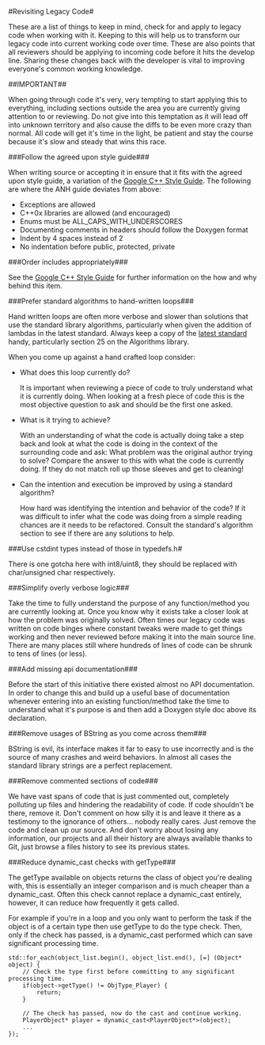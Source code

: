 #Revisiting Legacy Code#

These are a list of things to keep in mind, check for and apply to legacy code when working with it. Keeping to this will help us to transform our legacy code into current working code over time. These are also points that all reviewers should be applying to incoming code before it hits the develop line. Sharing these changes back with the developer is vital to improving everyone's common working knowledge.

##IMPORTANT##

When going through code it's very, very tempting to start applying this to everything, including sections outside the area you are currently giving attention to or reviewing. Do not give into this temptation as it will lead off into unknown territory and also cause the diffs to be even more crazy than normal. All code will get it's time in the light, be patient and stay the course because it's slow and steady that wins this race.

###Follow the agreed upon style guide###

When writing source or accepting it in ensure that it fits with the agreed upon style guide, a variation of the [Google C++ Style Guide](http://google-styleguide.googlecode.com/svn/trunk/cppguide.xml). The following are where the ANH guide deviates from above:

*   Exceptions are allowed
*   C++0x libraries are allowed (and encouraged)
*   Enums must be ALL_CAPS_WITH_UNDERSCORES
*   Documenting comments in headers should follow the Doxygen format
*   Indent by 4 spaces instead of 2
*   No indentation before public, protected, private

###Order includes appropriately###

See the [Google C++ Style Guide](http://google-styleguide.googlecode.com/svn/trunk/cppguide.xml?showone=Names_and_Order_of_Includes#Names_and_Order_of_Includes) for further information on the how and why behind this item.

###Prefer standard algorithms to hand-written loops###

Hand written loops are often more verbose and slower than solutions that use the standard library algorithms, particularly when given the addition of lambdas in the latest standard. Always keep a copy of the [latest standard](http://www.open-std.org/jtc1/sc22/wg21/docs/papers/2010/n3092.pdf) handy, particularly section 25 on the Algorithms library.

When you come up against a hand crafted loop consider: 

*   What does this loop currently do?

    It is important when reviewing a piece of code to truly understand what it is currently doing. When looking at a fresh piece of code this is the most objective question to ask and should be the first one asked.

*   What is it trying to achieve?

    With an understanding of what the code is actually doing take a step back and look at what the code is doing in the context of the surrounding code and ask: What problem was the original author trying to solve? Compare the answer to this with what the code is currently doing. If they do not match roll up those sleeves and get to cleaning!

*   Can the intention and execution be improved by using a standard algorithm?

    How hard was identifying the intention and behavior of the code? If it was difficult to infer what the code was doing from a simple reading chances are it needs to be refactored. Consult the standard's algorithm section to see if there are any solutions to help. 

###Use cstdint types instead of those in typedefs.h#

There is one gotcha here with int8/uint8, they should be replaced with char/unsigned char respectively.

###Simplify overly verbose logic###

Take the time to fully understand the purpose of any function/method you are currently looking at. Once you know why it exists take a closer look at how the problem was originally solved. Often times our legacy code was written on code binges where constant tweaks were made to get things working and then never reviewed before making it into the main source line. There are many places still where hundreds of lines of code can be shrunk to tens of lines (or less).

###Add missing api documentation###

Before the start of this initiative there existed almost no API documentation. In order to change this and build up a useful base of documentation whenever entering into an existing function/method take the time to understand what it's purpose is and then add a Doxygen style doc above its declaration.

###Remove usages of BString as you come across them###

BString is evil, its interface makes it far to easy to use incorrectly and is the source of many crashes and weird behaviors. In almost all cases the standard library strings are a perfect replacement.

###Remove commented sections of code###

We have vast spans of code that is just commented out, completely polluting up files and hindering the readability of code. If code shouldn't be there, remove it. Don't comment on how silly it is and leave it there as a testimony to the ignorance of others... nobody really cares. Just remove the code and clean up our source. And don't worry about losing any information, our projects and all their history are always available thanks to Git, just browse a files history to see its previous states.

###Reduce dynamic_cast checks with getType###

The getType available on objects returns the class of object you're dealing with, this is essentially an integer comparison and is much cheaper than a dynamic_cast. Often this check cannot replace a dynamic\_cast entirely, however, it can reduce how frequently it gets called. 

For example if you're in a loop and you only want to perform the task if the object is of a certain type then use getType to do the type check. Then, only if the check has passed, is a dynamic_cast performed which can save significant processing time.

	std::for_each(object_list.begin(), object_list.end(), [=] (Object* object) {
	    // Check the type first before committing to any significant processing time.
	    if(object->getType() != ObjType_Player) {
	        return;
	    }

	    // The check has passed, now do the cast and continue working.
	    PlayerObject* player = dynamic_cast<PlayerObject*>(object);
	    ...
	});